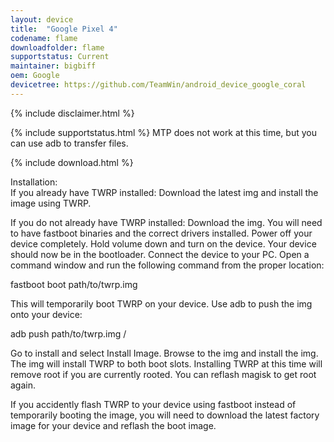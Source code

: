 ```yaml
---
layout: device
title:  "Google Pixel 4"
codename: flame
downloadfolder: flame
supportstatus: Current
maintainer: bigbiff
oem: Google
devicetree: https://github.com/TeamWin/android_device_google_coral
---
```


{% include disclaimer.html %}

{% include supportstatus.html %}
MTP does not work at this time, but you can use adb to transfer files.

{% include download.html %}

<div class='page-heading'>Installation:</div>
If you already have TWRP installed:
Download the latest img and install the image using TWRP.

If you do not already have TWRP installed:
Download the img. You will need to have fastboot binaries and the correct drivers installed. Power off your device completely. Hold volume down and turn on the device. Your device should now be in the bootloader. Connect the device to your PC. Open a command window and run the following command from the proper location:

fastboot boot path/to/twrp.img

This will temporarily boot TWRP on your device. Use adb to push the img onto your device:

adb push path/to/twrp.img /

Go to install and select Install Image. Browse to the img and install the img. The img will install TWRP to both boot slots. Installing TWRP at this time will remove root if you are currently rooted. You can reflash magisk to get root again.

If you accidently flash TWRP to your device using fastboot instead of temporarily booting the image, you will need to download the latest factory image for your device and reflash the boot image.
